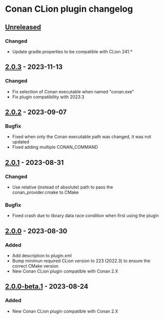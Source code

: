 <!-- Keep a Changelog guide -> https://keepachangelog.com -->

# Conan CLion plugin changelog

## [Unreleased]

### Changed

- Update gradle.properties to be compatible with CLion 241.*

## [2.0.3] - 2023-11-13

### Changed

- Fix selection of Conan executable when named "conan.exe"
- Fix plugin compatibility with 2023.3

## [2.0.2] - 2023-09-07

### Bugfix

- Fixed when only the Conan executable path was changed, it was not updated
- Fixed adding multiple CONAN_COMMAND

## [2.0.1] - 2023-08-31

### Changed

- Use relative (instead of absolute) path to pass the conan_provider.cmake to CMake

### Bugfix

- Fixed crash due to library data race condition when first using the plugin

## [2.0.0] - 2023-08-30

### Added

- Add description to plugin.xml
- Bump minimun required CLion version to 223 (2022.3) to ensure the correct CMake version
- New Conan CLion plugin compatible with Conan 2.X

## [2.0.0-beta.1] - 2023-08-24

### Added

- New Conan CLion plugin compatible with Conan 2.X

[Unreleased]: https://github.com/conan-io/conan-clion-plugin//compare/v2.0.3...HEAD
[2.0.3]: https://github.com/conan-io/conan-clion-plugin//compare/v2.0.2...v2.0.3
[2.0.2]: https://github.com/conan-io/conan-clion-plugin//compare/v2.0.1...v2.0.2
[2.0.1]: https://github.com/conan-io/conan-clion-plugin//compare/v2.0.0...v2.0.1
[2.0.0]: https://github.com/conan-io/conan-clion-plugin//compare/v2.0.0-beta.1...v2.0.0
[2.0.0-beta.1]: https://github.com/conan-io/conan-clion-plugin//commits/v2.0.0-beta.1
